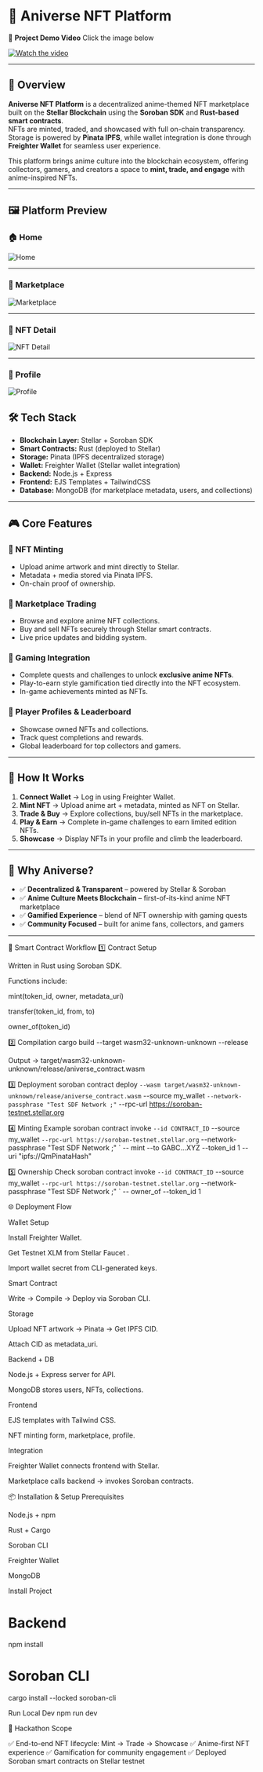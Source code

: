# 🌌 Aniverse NFT Platform

🎥 **Project Demo Video** Click the image below

[![Watch the video](https://img.youtube.com/vi/j-cBZDv13QA/maxresdefault.jpg)](https://www.youtube.com/watch?v=j-cBZDv13QA)


---

## 📖 Overview  

**Aniverse NFT Platform** is a decentralized anime-themed NFT marketplace built on the **Stellar Blockchain** using the **Soroban SDK** and **Rust-based smart contracts**.  
NFTs are minted, traded, and showcased with full on-chain transparency. Storage is powered by **Pinata IPFS**, while wallet integration is done through **Freighter Wallet** for seamless user experience.  

This platform brings anime culture into the blockchain ecosystem, offering collectors, gamers, and creators a space to **mint, trade, and engage** with anime-inspired NFTs.  

---

## 🖼️ Platform Preview  

### 🏠 Home  
![Home](https://ik.imagekit.io/jv5oqzl31y/Screenshot%202025-08-26%20052740.png?updatedAt=1756166293584)

---

### 🛒 Marketplace  
![Marketplace](https://ik.imagekit.io/jv5oqzl31y/Screenshot%202025-08-26%20052942.png?updatedAt=1756166404294)

---

### 🎨 NFT Detail  
![NFT Detail](https://ik.imagekit.io/jv5oqzl31y/Screenshot%202025-08-26%20053148.png?updatedAt=1756166531039)

---

### 👤 Profile  
![Profile](https://ik.imagekit.io/jv5oqzl31y/Screenshot%202025-08-26%20053335.png?updatedAt=1756166631790)


## 🛠️ Tech Stack  

- **Blockchain Layer:** Stellar + Soroban SDK  
- **Smart Contracts:** Rust (deployed to Stellar)  
- **Storage:** Pinata (IPFS decentralized storage)  
- **Wallet:** Freighter Wallet (Stellar wallet integration)  
- **Backend:** Node.js + Express  
- **Frontend:** EJS Templates + TailwindCSS  
- **Database:** MongoDB (for marketplace metadata, users, and collections)  

---

## 🎮 Core Features  

### 🔹 NFT Minting  
- Upload anime artwork and mint directly to Stellar.  
- Metadata + media stored via Pinata IPFS.  
- On-chain proof of ownership.  

### 🔹 Marketplace Trading  
- Browse and explore anime NFT collections.  
- Buy and sell NFTs securely through Stellar smart contracts.  
- Live price updates and bidding system.  

### 🔹 Gaming Integration  
- Complete quests and challenges to unlock **exclusive anime NFTs**.  
- Play-to-earn style gamification tied directly into the NFT ecosystem.  
- In-game achievements minted as NFTs.  

### 🔹 Player Profiles & Leaderboard  
- Showcase owned NFTs and collections.  
- Track quest completions and rewards.  
- Global leaderboard for top collectors and gamers.  

---

## 🚀 How It Works  

1. **Connect Wallet** → Log in using Freighter Wallet.  
2. **Mint NFT** → Upload anime art + metadata, minted as NFT on Stellar.  
3. **Trade & Buy** → Explore collections, buy/sell NFTs in the marketplace.  
4. **Play & Earn** → Complete in-game challenges to earn limited edition NFTs.  
5. **Showcase** → Display NFTs in your profile and climb the leaderboard.  

---

## 🌟 Why Aniverse?  

- ✅ **Decentralized & Transparent** – powered by Stellar & Soroban  
- ✅ **Anime Culture Meets Blockchain** – first-of-its-kind anime NFT marketplace  
- ✅ **Gamified Experience** – blend of NFT ownership with gaming quests  
- ✅ **Community Focused** – built for anime fans, collectors, and gamers  

---

🔗 Smart Contract Workflow
1️⃣ Contract Setup

Written in Rust using Soroban SDK.

Functions include:

mint(token_id, owner, metadata_uri)

transfer(token_id, from, to)

owner_of(token_id)

2️⃣ Compilation
cargo build --target wasm32-unknown-unknown --release


Output → target/wasm32-unknown-unknown/release/aniverse_contract.wasm

3️⃣ Deployment
soroban contract deploy `
  --wasm target/wasm32-unknown-unknown/release/aniverse_contract.wasm `
  --source my_wallet `
  --network-passphrase "Test SDF Network ;" `
  --rpc-url https://soroban-testnet.stellar.org

4️⃣ Minting Example
soroban contract invoke `
  --id CONTRACT_ID `
  --source my_wallet `
  --rpc-url https://soroban-testnet.stellar.org `
  --network-passphrase "Test SDF Network ;" `
  -- mint --to GABC...XYZ --token_id 1 --uri "ipfs://QmPinataHash"

5️⃣ Ownership Check
soroban contract invoke `
  --id CONTRACT_ID `
  --source my_wallet `
  --rpc-url https://soroban-testnet.stellar.org `
  --network-passphrase "Test SDF Network ;" `
  -- owner_of --token_id 1

🌐 Deployment Flow

Wallet Setup

Install Freighter Wallet.

Get Testnet XLM from Stellar Faucet
.

Import wallet secret from CLI-generated keys.

Smart Contract

Write → Compile → Deploy via Soroban CLI.

Storage

Upload NFT artwork → Pinata → Get IPFS CID.

Attach CID as metadata_uri.

Backend + DB

Node.js + Express server for API.

MongoDB stores users, NFTs, collections.

Frontend

EJS templates with Tailwind CSS.

NFT minting form, marketplace, profile.

Integration

Freighter Wallet connects frontend with Stellar.

Marketplace calls backend → invokes Soroban contracts.

📦 Installation & Setup
Prerequisites

Node.js + npm

Rust + Cargo

Soroban CLI

Freighter Wallet

MongoDB

Install Project
# Backend
npm install

# Soroban CLI
cargo install --locked soroban-cli

Run Local Dev
npm run dev

🎯 Hackathon Scope

✅ End-to-end NFT lifecycle: Mint → Trade → Showcase
✅ Anime-first NFT experience
✅ Gamification for community engagement
✅ Deployed Soroban smart contracts on Stellar testnet
